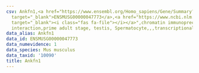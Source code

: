 ```yaml
---
csv: Ankfn1,<a href="https://www.ensembl.org/Homo_sapiens/Gene/Summary?db=core;g=ENSMUSG00000047773"
  target="_blank">ENSMUSG00000047773</a>,<a href="https://www.ncbi.nlm.nih.gov/pubmed/25450459"
  target="_blank"><i class="fas fa-file"></i></a>",chromatin immunoprecipitation assay,direct
  interaction,prime adult stage, testis, Spermatocyte,,,transcriptional regulation,
data_alias: Ankfn1
data_id: ENSMUSG00000047773
data_numevidence: 1
data_species: Mus musculus
data_taxid: '10090'
title: Ankfn1
---
```

